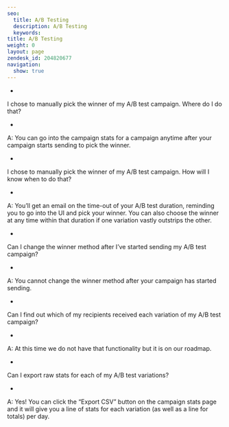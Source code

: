 ```yaml
---
seo:
  title: A/B Testing
  description: A/B Testing
  keywords: 
title: A/B Testing
weight: 0
layout: page
zendesk_id: 204820677
navigation:
  show: true
---
```


- 

I chose to manually pick the winner of my A/B test campaign. Where do I do that?

  - 

A: You can go into the campaign stats for a campaign anytime after your campaign starts sending to pick the winner.

- 

I chose to manually pick the winner of my A/B test campaign. How will I know when to do that?

  - 

A: You’ll get an email on the time-out of your A/B test duration, reminding you to go into the UI and pick your winner. You can also choose the winner at any time within that duration if one variation vastly outstrips the other.

- 

Can I change the winner method after I’ve started sending my A/B test campaign?

  - 

A: You cannot change the winner method after your campaign has started sending.

- 

Can I find out which of my recipients received each variation of my A/B test campaign?

  - 

A: At this time we do not have that functionality but it is on our roadmap.

- 

Can I export raw stats for each of my A/B test variations?

  - 

A: Yes! You can click the “Export CSV” button on the campaign stats page and it will give you a line of stats for each variation (as well as a line for totals) per day.

